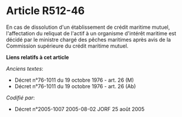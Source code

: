 # Article R512-46

En cas de dissolution d'un établissement de crédit maritime mutuel, l'affectation du reliquat de l'actif à un organisme
d'intérêt maritime est décidé par le ministre chargé des pêches maritimes après avis de la Commission supérieure du crédit
maritime mutuel.

**Liens relatifs à cet article**

_Anciens textes_:

  - Décret n°76-1011 du 19 octobre 1976 - art. 26 (M)
  - Décret n°76-1011 du 19 octobre 1976 - art. 26 (Ab)

_Codifié par_:

  - Décret n°2005-1007 2005-08-02 JORF 25 août 2005
